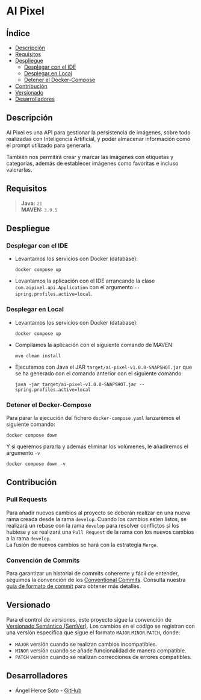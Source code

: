 # AI Pixel

## Índice

- [Descripción](#descripción)
- [Requisitos](#requisitos)
- [Despliegue](#despliegue)
  - [Desplegar con el IDE](#Desplegar-con-el-IDE)
  - [Desplegar en Local](#Desplegar-en-Local)
  - [Detener el Docker-Compose](#Detener-el-Docker-Compose)
- [Contribución](#contribución)
- [Versionado](#versionado)
- [Desarrolladores](#desarrolladores)

## Descripción

AI Pixel es una API para gestionar la persistencia de imágenes, sobre todo realizadas con Inteligencia Artificial, y poder almacenar información como el prompt utilizado para generarla.

También nos permitirá crear y marcar las imágenes con etiquetas y categorías, además de establecer imágenes como favoritas e incluso valorarlas.

## Requisitos

> **Java:** `21`  
> **MAVEN:** `3.9.5`

## Despliegue

### Desplegar con el IDE

- Levantamos los servicios con Docker (database):

    ```shell
    docker compose up
    ```

- Levantamos la aplicación con el IDE arrancando la clase `com.aipixel.api.Application` con el argumento `--spring.profiles.active=local`.

### Desplegar en Local

- Levantamos los servicios con Docker (database):

    ```shell
    docker compose up
    ```

- Compilamos la aplicación con el siguiente comando de MAVEN:

    ```shell
    mvn clean install
    ```

- Ejecutamos con Java el JAR `target/ai-pixel-v1.0.0-SNAPSHOT.jar` que se ha generado con el comando anterior con el siguiente comando:

    ```shell
    java -jar target/ai-pixel-v1.0.0-SNAPSHOT.jar --spring.profiles.active=local
    ```

### Detener el Docker-Compose

Para parar la ejecución del fichero `docker-compose.yaml` lanzarémos el siguiente comando:

```shell
docker compose down
```

Y si queremos pararla y además eliminar los volúmenes, le añadiremos el argumento `-v`

```shell
docker compose down -v
```


## Contribución

### Pull Requests

Para añadir nuevos cambios al proyecto se deberán realizar en una nueva rama creada desde la rama `develop`. Cuando los cambios esten listos, se realizará un rebase con la rama `develop` para resolver conflictos si los hubiese y se realizará una `Pull Request` de la rama con los nuevos cambios a la rama `develop`.  
La fusión de nuevos cambios se hará con la estrategia `Merge`.

### Convención de Commits

Para garantizar un historial de commits coherente y fácil de entender, seguimos la convención de los [Conventional Commits](https://www.conventionalcommits.org/en/v1.0.0/). Consulta nuestra [guía de formato de commit](COMMIT_CONVENTION.md) para obtener más detalles.

## Versionado

Para el control de versiones, este proyecto sigue la convención de [Versionado Semántico (SemVer)](https://semver.org/). Los cambios en el código se registran con una versión específica que sigue el formato `MAJOR`.`MINOR`.`PATCH`, donde:

- `MAJOR` versión cuando se realizan cambios incompatibles.
- `MINOR` versión cuando se añade funcionalidad de manera compatible.
- `PATCH` versión cuando se realizan correcciones de errores compatibles.

## Desarrolladores

- Ángel Herce Soto - [GitHub](https://github.com/indenaiten)
